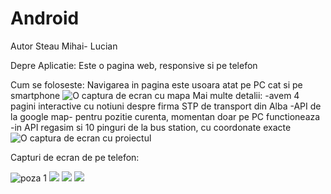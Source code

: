 # Android
Autor Steau Mihai- Lucian

<vezi ss1.png>

Depre Aplicatie:
Este o pagina web, responsive si pe telefon

Cum se foloseste:
Navigarea in pagina este usoara atat pe PC cat si pe smartphone
<img src="/style/ss2.png" alt="O captura de ecran cu mapa">
Mai multe detalii:
-avem 4 pagini interactive cu notiuni despre firma STP de transport din Alba
-API de la google map- pentru pozitie curenta, momentan doar pe PC functioneaza
-in API regasim si 10 pinguri de la bus station, cu coordonate exacte
<img src="/style/ss1.png" alt="O captura de ecran cu proiectul">

Capturi de ecran de pe telefon:

<img src="/style/1.jpg" alt="poza 1">
<img src="/style/2.jpg" >
<img src="/style/3.jpg" >
<img src="/style/4.jpg" >


